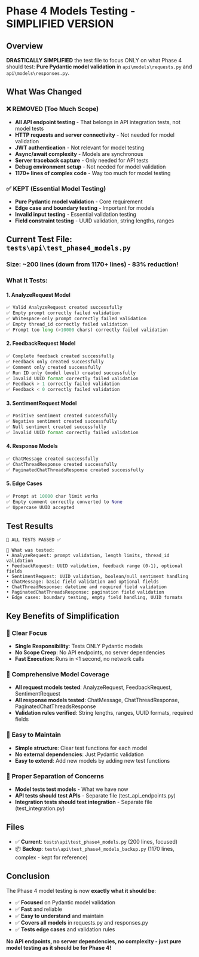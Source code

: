 # Phase 4 Models Testing - SIMPLIFIED VERSION

## Overview
**DRASTICALLY SIMPLIFIED** the test file to focus ONLY on what Phase 4 should test: **Pure Pydantic model validation** in `api\models\requests.py` and `api\models\responses.py`.

## What Was Changed

### ❌ REMOVED (Too Much Scope)
- **All API endpoint testing** - That belongs in API integration tests, not model tests
- **HTTP requests and server connectivity** - Not needed for model validation
- **JWT authentication** - Not relevant for model testing
- **Async/await complexity** - Models are synchronous
- **Server traceback capture** - Only needed for API tests
- **Debug environment setup** - Not needed for model validation
- **1170+ lines of complex code** - Way too much for model testing

### ✅ KEPT (Essential Model Testing)
- **Pure Pydantic model validation** - Core requirement
- **Edge case and boundary testing** - Important for models
- **Invalid input testing** - Essential validation testing
- **Field constraint testing** - UUID validation, string lengths, ranges

## Current Test File: `tests\api\test_phase4_models.py`

### **Size**: ~200 lines (down from 1170+ lines) - **83% reduction!**

### **What It Tests**:

#### 1. **AnalyzeRequest Model**
```python
✅ Valid AnalyzeRequest created successfully
✅ Empty prompt correctly failed validation
✅ Whitespace-only prompt correctly failed validation  
✅ Empty thread_id correctly failed validation
✅ Prompt too long (>10000 chars) correctly failed validation
```

#### 2. **FeedbackRequest Model**
```python
✅ Complete feedback created successfully
✅ Feedback only created successfully
✅ Comment only created successfully
✅ Run ID only (model level) created successfully
✅ Invalid UUID format correctly failed validation
✅ Feedback > 1 correctly failed validation
✅ Feedback < 0 correctly failed validation
```

#### 3. **SentimentRequest Model**
```python
✅ Positive sentiment created successfully
✅ Negative sentiment created successfully
✅ Null sentiment created successfully
✅ Invalid UUID format correctly failed validation
```

#### 4. **Response Models**
```python
✅ ChatMessage created successfully
✅ ChatThreadResponse created successfully
✅ PaginatedChatThreadsResponse created successfully
```

#### 5. **Edge Cases**
```python
✅ Prompt at 10000 char limit works
✅ Empty comment correctly converted to None
✅ Uppercase UUID accepted
```

## Test Results

```
🏁 ALL TESTS PASSED ✅

📝 What was tested:
• AnalyzeRequest: prompt validation, length limits, thread_id validation
• FeedbackRequest: UUID validation, feedback range (0-1), optional fields  
• SentimentRequest: UUID validation, boolean/null sentiment handling
• ChatMessage: basic field validation and optional fields
• ChatThreadResponse: datetime and required field validation
• PaginatedChatThreadsResponse: pagination field validation
• Edge cases: boundary testing, empty field handling, UUID formats
```

## Key Benefits of Simplification

### 🎯 **Clear Focus**
- **Single Responsibility**: Tests ONLY Pydantic models
- **No Scope Creep**: No API endpoints, no server dependencies
- **Fast Execution**: Runs in <1 second, no network calls

### 🧪 **Comprehensive Model Coverage**
- **All request models tested**: AnalyzeRequest, FeedbackRequest, SentimentRequest
- **All response models tested**: ChatMessage, ChatThreadResponse, PaginatedChatThreadsResponse
- **Validation rules verified**: String lengths, ranges, UUID formats, required fields

### 🚀 **Easy to Maintain**
- **Simple structure**: Clear test functions for each model
- **No external dependencies**: Just Pydantic validation
- **Easy to extend**: Add new models by adding new test functions

### 🔧 **Proper Separation of Concerns**
- **Model tests test models** - What we have now
- **API tests should test APIs** - Separate file (test_api_endpoints.py)
- **Integration tests should test integration** - Separate file (test_integration.py)

## Files

- ✅ **Current**: `tests\api\test_phase4_models.py` (200 lines, focused)
- 📦 **Backup**: `tests\api\test_phase4_models_backup.py` (1170 lines, complex - kept for reference)

## Conclusion

The Phase 4 model testing is now **exactly what it should be**: 
- ✅ **Focused** on Pydantic model validation
- ✅ **Fast** and reliable
- ✅ **Easy to understand** and maintain
- ✅ **Covers all models** in requests.py and responses.py
- ✅ **Tests edge cases** and validation rules

**No API endpoints, no server dependencies, no complexity - just pure model testing as it should be for Phase 4!**
